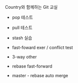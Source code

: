 Country와 함께하는 Git 교실

- pop 테스트
- pull 테스트
- stash 실습


- fast-foward exer / conflict test
- 3-way other

- rebase fast-forward

- master - rebase auto merge
